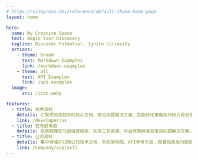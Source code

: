 ```yaml
---
# https://vitepress.dev/reference/default-theme-home-page
layout: home

hero:
  name: My Creative Space
  text: Begin Your Discovery
  tagline: Discover Potential, Ignite Curiosity
  actions:
    - theme: brand
      text: Markdown Examples
      link: /markdown-examples
    - theme: alt
      text: API Examples
      link: /api-examples
  image:
      src: /icon.webp

features:
  - title: 技术资料
    details: 汇聚项目实践中的核心文档、常见问题解决方案、性能优化策略及代码片段分享。
    link: /developer/uv
  - title: 亚马逊电商
    details: 系统梳理亚马逊运营框架、实用工具资源、平台政策解读及常见问题解决方案。
  - title: 公司资料
    details: 集中存储并归档公司​​技术文档、系统架构图、API参考手册、部署指南及内部技术规范​​。
    link: /company/xcp/xcll
---
```


